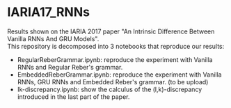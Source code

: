 # IARIA17_RNNs
Results shown on the IARIA 2017 paper "An Intrinsic Difference Between Vanilla RNNs And GRU Models".     
This repository is decomposed into 3 notebooks that reproduce our results:    
- RegularReberGrammar.ipynb: reproduce the experiment with Vanilla RNNs and Regular Reber's grammar.    
- EmbeddedReberGrammar.ipynb: reproduce the experiment with Vanilla RNNs, GRU RNNs and Embedded Reber's grammar. (to be upload)     
- lk-discrepancy.ipynb: show the calculus of the (l,k)-discrepancy introduced in the last part of the paper.
